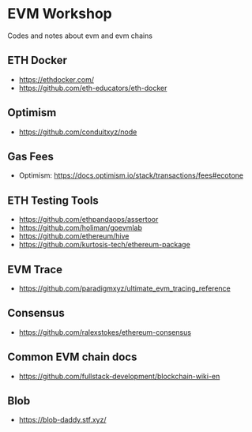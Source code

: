 # EVM Workshop

Codes and notes about evm and evm chains

## ETH Docker

* <https://ethdocker.com/>
* <https://github.com/eth-educators/eth-docker>

## Optimism

* <https://github.com/conduitxyz/node>

## Gas Fees

* Optimism: <https://docs.optimism.io/stack/transactions/fees#ecotone>

## ETH Testing Tools

* <https://github.com/ethpandaops/assertoor>
* <https://github.com/holiman/goevmlab>
* <https://github.com/ethereum/hive>
* <https://github.com/kurtosis-tech/ethereum-package>

## EVM Trace

* <https://github.com/paradigmxyz/ultimate_evm_tracing_reference>

## Consensus

* <https://github.com/ralexstokes/ethereum-consensus>

## Common EVM chain docs

* <https://github.com/fullstack-development/blockchain-wiki-en>

## Blob

* <https://blob-daddy.stf.xyz/>
